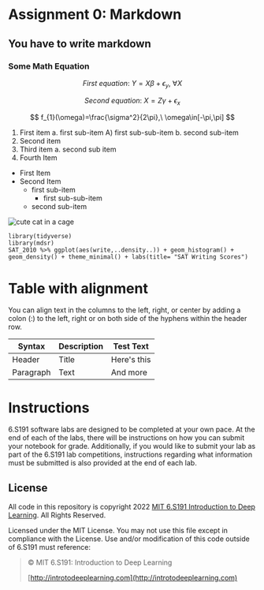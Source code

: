 # **Assignment 0: Markdown**

## **You have to write markdown**

### **Some Math Equation**

$$ First\ equation:\ Y=X\beta+\epsilon_{y},\ \forall X $$

$$ Second\ equation:\ X=Z\gamma+\epsilon_{x} $$

$$ f_{1}(\omega)=\frac{\sigma^2}{2\pi},\ \omega\in[-\pi,\pi] $$

1. First item
    a. first sub-item
        A) first sub-sub-item
    b. second sub-item
2. Second item
3. Third item
    a. second sub item
4. Fourth Item

- First Item
- Second Item
  - first sub-item
    - first sub-sub-item
  - second sub-item

![cute cat in a cage](https://camo.githubusercontent.com/e6947af48fb1f3bb4f8238ee96f307dc6ddc9c9640c373484badd0cd42a3a25d/68747470733a2f2f69636f6e732e69636f6e617263686976652e636f6d2f69636f6e732f69636f6e6b612f6d656f772f3235362f6361742d636167652d69636f6e2e706e67)

```text
library(tidyverse)
library(mdsr)
SAT_2010 %>% ggplot(aes(write,..density..)) + geom_histogram() +
geom_density() + theme_minimal() + labs(title= "SAT Writing Scores")

```

# **Table with alignment**

You can align text in the columns to the left, right, or center by adding a colon (:) to the left, right or on both side of the hyphens within the header row.

| Syntax    | Description | Test Text   |
|-----------|-------------|-------------|
| Header    | Title       | Here's this |
| Paragraph | Text        | And more    |

# **Instructions**

6.S191 software labs are designed to be completed at your own pace. At the end of each of the labs, there will be instructions on how you can submit your notebook for grade. Additionally, if you would like to submit your lab as part of the 6.S191 lab competitions, instructions regarding what information must be submitted is also provided at the end of each lab.

## **License**

All code in this repository is copyright 2022 [MIT 6.S191 Introduction to Deep Learning](http://introtodeeplearning.com/). All
Rights Reserved.

Licensed under the MIT License. You may not use this file except in compliance with the
License. Use and/or modification of this code outside of 6.S191 must reference:

> © MIT 6.S191: Introduction to Deep Learning
>
> [http://introtodeeplearning.com](http://introtodeeplearning.com)
